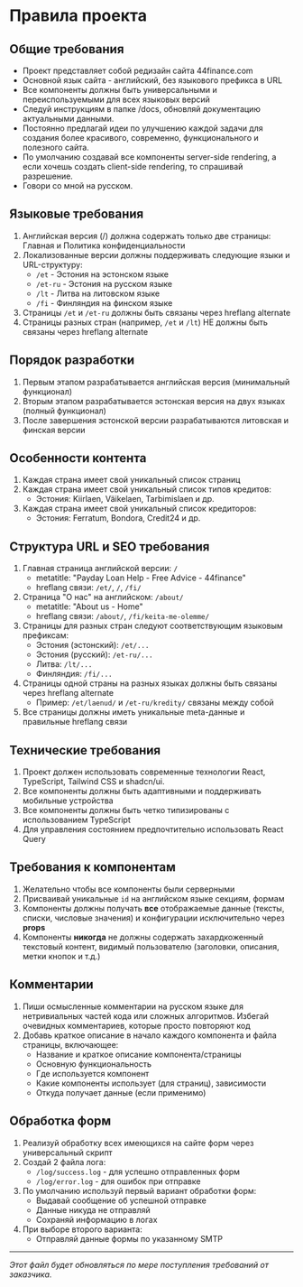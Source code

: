 
# Правила проекта

## Общие требования
- Проект представляет собой редизайн сайта 44finance.com
- Основной язык сайта - английский, без языкового префикса в URL
- Все компоненты должны быть универсальными и переиспользуемыми для всех языковых версий
- Следуй инструкциям в папке /docs, обновляй документацию актуальными данными.
- Постоянно предлагай идеи по улучшению каждой задачи для создания более красивого, современно, функционального и полезного сайта.
- По умолчанию создавай все компоненты server-side rendering, а если хочешь создать client-side rendering, то спрашивай разрешение.
- Говори со мной на русском.

## Языковые требования
1. Английская версия (/) должна содержать только две страницы: Главная и Политика конфиденциальности
2. Локализованные версии должны поддерживать следующие языки и URL-структуру:
   - `/et` - Эстония на эстонском языке
   - `/et-ru` - Эстония на русском языке
   - `/lt` - Литва на литовском языке
   - `/fi` - Финляндия на финском языке
3. Страницы `/et` и `/et-ru` должны быть связаны через hreflang alternate
4. Страницы разных стран (например, `/et` и `/lt`) НЕ должны быть связаны через hreflang alternate

## Порядок разработки
1. Первым этапом разрабатывается английская версия (минимальный функционал)
2. Вторым этапом разрабатывается эстонская версия на двух языках (полный функционал)
3. После завершения эстонской версии разрабатываются литовская и финская версии

## Особенности контента
1. Каждая страна имеет свой уникальный список страниц
2. Каждая страна имеет свой уникальный список типов кредитов:
   - Эстония: Kiirlaen, Väikelaen, Tarbimislaen и др.
3. Каждая страна имеет свой уникальный список кредиторов:
   - Эстония: Ferratum, Bondora, Credit24 и др.

## Структура URL и SEO требования
1. Главная страница английской версии: `/`
   - metatitle: "Payday Loan Help - Free Advice - 44finance"
   - hreflang связи: `/et/`, `/`, `/fi/`
2. Страница "О нас" на английском: `/about/`
   - metatitle: "About us - Home"
   - hreflang связи: `/about/`, `/fi/keita-me-olemme/`
3. Страницы для разных стран следуют соответствующим языковым префиксам:
   - Эстония (эстонский): `/et/...`
   - Эстония (русский): `/et-ru/...`
   - Литва: `/lt/...`
   - Финляндия: `/fi/...`
4. Страницы одной страны на разных языках должны быть связаны через hreflang alternate
   - Пример: `/et/laenud/` и `/et-ru/kredity/` связаны между собой
5. Все страницы должны иметь уникальные meta-данные и правильные hreflang связи

## Технические требования
1. Проект должен использовать современные технологии React, TypeScript, Tailwind CSS и shadcn/ui.
2. Все компоненты должны быть адаптивными и поддерживать мобильные устройства
3. Все компоненты должны быть четко типизированы с использованием TypeScript
4. Для управления состоянием предпочтительно использовать React Query

## Требования к компонентам
1. Желательно чтобы все компоненты были серверными
2. Присваивай уникальные `id` на английском языке секциям, формам
3. Компоненты должны получать **все** отображаемые данные (тексты, списки, числовые значения) и конфигурации исключительно через **props**
4. Компоненты **никогда** не должны содержать захардкоженный текстовый контент, видимый пользователю (заголовки, описания, метки кнопок и т.д.)

## Комментарии
1. Пиши осмысленные комментарии на русском языке для нетривиальных частей кода или сложных алгоритмов. Избегай очевидных комментариев, которые просто повторяют код
2. Добавь краткое описание в начало каждого компонента и файла страницы, включающее:
   - Название и краткое описание компонента/страницы
   - Основную функциональность
   - Где используется компонент
   - Какие компоненты использует (для страниц), зависимости
   - Откуда получает данные (если применимо)

## Обработка форм
1. Реализуй обработку всех имеющихся на сайте форм через универсальный скрипт
2. Создай 2 файла лога:
   - `/log/success.log` - для успешно отправленных форм
   - `/log/error.log` - для ошибок при отправке
3. По умолчанию используй первый вариант обработки форм:
   - Выдавай сообщение об успешной отправке
   - Данные никуда не отправляй
   - Сохраняй информацию в логах
4. При выборе второго варианта:
   - Отправляй данные формы по указанному SMTP

---

*Этот файл будет обновляться по мере поступления требований от заказчика.*
